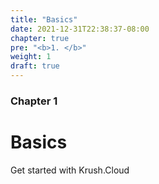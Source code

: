 ```yaml
---
title: "Basics"
date: 2021-12-31T22:38:37-08:00
chapter: true
pre: "<b>1. </b>"
weight: 1
draft: true
---
```


### Chapter 1

# Basics

Get started with Krush.Cloud